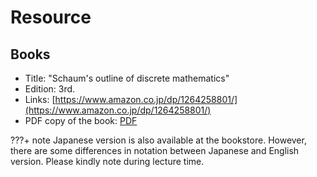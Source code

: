 # Resource

## Books

* Title: "Schaum's outline of discrete mathematics"
* Edition: 3rd.
* Links: [https://www.amazon.co.jp/dp/1264258801/](https://www.amazon.co.jp/dp/1264258801/)
* PDF copy of the book: [PDF](../assets/book.pdf)

???+ note
    Japanese version is also available at the bookstore.
    However, there are some differences in notation between Japanese and English version. Please kindly note during lecture time.